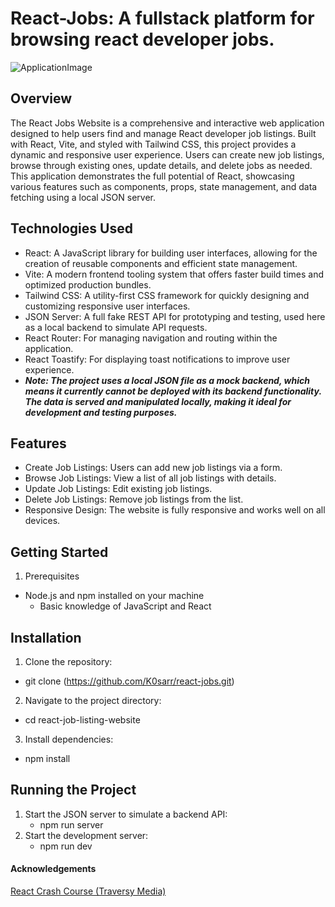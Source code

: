 # React-Jobs: A fullstack platform for browsing react developer jobs.
![ApplicationImage](https://github.com/K0sarr/react-jobs/assets/92398586/68edbfcb-62da-4228-9f3c-ae12f2917d2b)


## Overview
The React Jobs Website is a comprehensive and interactive web application designed to help users find and manage React developer job listings. Built with React, Vite, and styled with Tailwind CSS, this project provides a dynamic and responsive user experience. Users can create new job listings, browse through existing ones, update details, and delete jobs as needed. This application demonstrates the full potential of React, showcasing various features such as components, props, state management, and data fetching using a local JSON server.

## Technologies Used
+ React: A JavaScript library for building user interfaces, allowing for the creation of reusable components and efficient state management.
+ Vite: A modern frontend tooling system that offers faster build times and optimized production bundles.
+ Tailwind CSS: A utility-first CSS framework for quickly designing and customizing responsive user interfaces.
+ JSON Server: A full fake REST API for prototyping and testing, used here as a local backend to simulate API requests.
+ React Router: For managing navigation and routing within the application.
+ React Toastify: For displaying toast notifications to improve user experience.
+ ***Note: The project uses a local JSON file as a mock backend, which means it currently cannot be deployed with its backend functionality. The data is served and manipulated locally, making it ideal for development and testing purposes.***

## Features
+ Create Job Listings: Users can add new job listings via a form.
+ Browse Job Listings: View a list of all job listings with details.
+ Update Job Listings: Edit existing job listings.
+ Delete Job Listings: Remove job listings from the list.
+ Responsive Design: The website is fully responsive and works well on all devices.


## Getting Started
1. Prerequisites
  - Node.js and npm installed on your machine
    - Basic knowledge of JavaScript and React

## Installation
1. Clone the repository:
  - git clone (https://github.com/K0sarr/react-jobs.git)
2. Navigate to the project directory:
  - cd react-job-listing-website
3. Install dependencies:
  - npm install
## Running the Project
1. Start the JSON server to simulate a backend API:
   - npm run server
2. Start the development server:
    - npm run dev

#### Acknowledgements
[React Crash Course (Traversy Media)](https://youtu.be/LDB4uaJ87e0?si=B05SEIMkEl7qG6lo)

